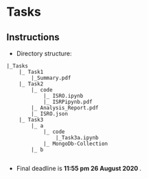 # Tasks

## Instructions

- Directory structure: <br>
```
|_Tasks
    |_ Task1
    	|_Summary.pdf               
    |_ Task2
    	|_ code
    		|_ ISRO.ipynb
    		|_ ISRPipynb.pdf
    	|_ Analysis_Report.pdf
    	|_ ISRO.json
    |_ Task3
    	|_ a
    		|_ code
    			|_Task3a.ipynb
    		|_ MongoDb-Collection
    	|_ b
               
```

- Final deadline is <strong> 11:55 pm 26 August 2020 </strong>.